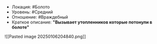 - Локация: #Болото
- Уровень: #Средний 
- Отношение: #Враждебный
- Краткое описание: **"Вызывает утопленников которые потонули в болоте"**

![[Pasted image 20250106204840.png]]


